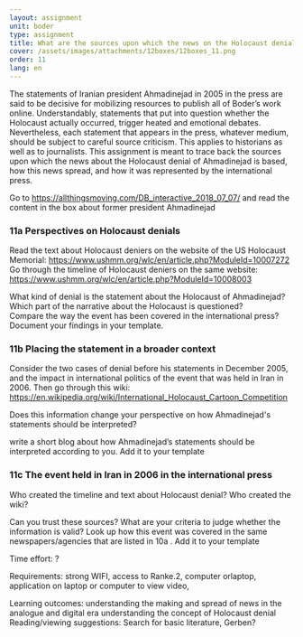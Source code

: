 ```yaml
---
layout: assignment
unit: boder
type: assignment
title: What are the sources upon which the news on the Holocaust denial of Ahmadinejad is based?  
cover: /assets/images/attachments/12boxes/12boxes_11.png
order: 11
lang: en
---
```



The statements of Iranian president Ahmadinejad in 2005 in the press are said   to be decisive for mobilizing resources to publish
all of Boder’s work online. Understandably, statements that put into question whether the
Holocaust  actually occurred, trigger heated and emotional debates. Nevertheless, each statement that appears in the press, whatever
medium,  should be subject to careful source criticism. This applies to historians as well   as to journalists. 
This assignment is meant to trace back the sources upon which the news about the Holocaust denial of Ahmadinejad is based,
how this news spread, and how it was represented by the international press.        

<!-- more -->

<!-- briefing-student -->

Go to  https://allthingsmoving.com/DB_interactive_2018_07_07/ and read the content in the box about former president Ahmadinejad 

<!--section --> 
### 11a Perspectives on Holocaust denials 

Read the text about Holocaust deniers on the website of the US Holocaust Memorial: https://www.ushmm.org/wlc/en/article.php?ModuleId=10007272 
Go through the timeline of Holocaust deniers on the same website:     
https://www.ushmm.org/wlc/en/article.php?ModuleId=10008003 


What kind of denial is the statement about the Holocaust of Ahmadinejad?
Which part of the narrative about the Holocaust is questioned?  
Compare the way the event has been covered in the international press? 
Document your findings in your template.

<!--section --> 
### 11b Placing the statement in a broader context 

Consider the  two cases of denial before his statements in December 2005, and the impact in international politics 
of the event that was held in Iran in 2006. 
Then go through this wiki: https://en.wikipedia.org/wiki/International_Holocaust_Cartoon_Competition  

Does this information change your perspective on how Ahmadinejad's statements should be interpreted? 

write a short blog about how Ahmadinejad’s statements should be interpreted according to you.
Add it to your template

<!--section --> 
### 11c  The event held in Iran in 2006 in the international press

Who created the timeline and text about Holocaust denial? 
Who created the wiki? 

Can you trust these sources? What are your criteria to judge whether the information is valid? 
Look up how this event was covered in the same newspapers/agencies that are listed in 10a .
Add it to your template 

<!-- briefing-teacher -->

Time effort: ?

Requirements:  strong WIFI, access to Ranke.2, computer orlaptop,
application on laptop or computer to view video, 

Learning outcomes: 
understanding the making and spread of news in the analogue and digital era
understanding the concept of Holocaust denial 
Reading/viewing  suggestions:
Search for basic literature, Gerben? 

